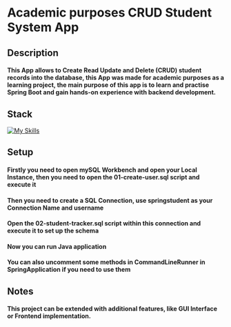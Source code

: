 # Academic purposes CRUD Student System App

## Description

#### This App allows to Create Read Update and Delete (CRUD) student records into the database, this App was made for academic purposes as a learning project, the main purpose of this app is to learn and practise Spring Boot and gain hands-on experience with backend development.

## Stack

[![My Skills](https://skillicons.dev/icons?i=java,maven,mysql,spring)](https://skillicons.dev)

## Setup

#### Firstly you need to open mySQL Workbench and open your Local Instance, then you need to open the 01-create-user.sql script and execute it 
#### Then you need to create a SQL Connection, use springstudent as your Connection Name and username
#### Open the 02-student-tracker.sql script within this connection and execute it to set up the schema
#### Now you can run Java application
#### You can also uncomment some methods in CommandLineRunner in SpringApplication if you need to use them

## Notes

#### This project can be extended with additional features, like GUI Interface or Frontend implementation.
